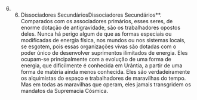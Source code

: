 ﻿6. 6. Dissociadores SecundáriosDissociadores Secundários**. Comparados com os associadores primários, esses seres, de enorme dotação de antigravidade, são os trabalhadores opostos deles. Nunca há perigo algum de que as formas especiais ou modificadas de energia física, nos mundos ou nos sistemas locais, se esgotem, pois essas organizações vivas são dotadas com o poder único de desenvolver suprimentos ilimitados de energia. Eles ocupam-se principalmente com a evolução de uma forma de energia, que dificilmente é conhecida em Urântia, a partir de uma forma de matéria ainda menos conhecida. Eles são verdadeiramente os alquimistas do espaço e trabalhadores de maravilhas do tempo. Mas em todas as maravilhas que operam, eles jamais transgridem os mandatos da Supremacia Cósmica.